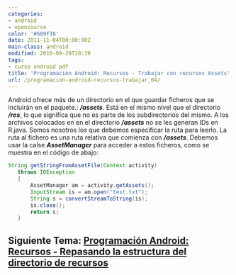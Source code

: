 ```yaml
---
categories:
- android
- opensource
color: '#689F38'
date: 2011-11-04T00:00:00Z
main-class: android
modified: 2016-09-29T20:30
tags:
- curso android pdf
title: 'Programación Android: Recursos - Trabajar con recursos Assets'
url: /programacion-android-recursos-trabajar_04/
---
```


Android ofrece más de un directorio en el que guardar ficheros que se incluirán en el paquete.: ***/assets***. Está en el mismo nivel que el directorio ***/res***, lo que significa que no es parte de los subdirectorios del mismo. A los archivos colocados en en el directorio ***/assets*** no se les generan IDs en R.java. Somos nosotros los que debemos especificar la ruta para leerlo. La ruta al fichero es una ruta relativa que comienza con ***/assets***. Debemos usar la calse ***AssetManager*** para acceder a estos ficheros, como se muestra en el código de abajo:

<!--ad-->

```java
String getStringFromAssetFile(Context activity)
   throws IOException
   {
       AssetManager am = activity.getAssets();
       InputStream is = am.open("test.txt");
       String s = convertStreamToString(is);
       is.close();
       return s;
   }
```

## Siguiente Tema: [Programación Android: Recursos - Repasando la estructura del directorio de recursos][1] 


 [1]: https://elbauldelprogramador.com/programacion-android-recursos-repasando/
